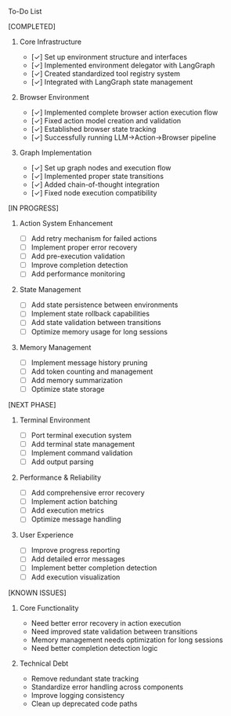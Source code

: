 To-Do List

[COMPLETED]

1. Core Infrastructure

   - [✓] Set up environment structure and interfaces
   - [✓] Implemented environment delegator with LangGraph
   - [✓] Created standardized tool registry system
   - [✓] Integrated with LangGraph state management

2. Browser Environment

   - [✓] Implemented complete browser action execution flow
   - [✓] Fixed action model creation and validation
   - [✓] Established browser state tracking
   - [✓] Successfully running LLM->Action->Browser pipeline

3. Graph Implementation
   - [✓] Set up graph nodes and execution flow
   - [✓] Implemented proper state transitions
   - [✓] Added chain-of-thought integration
   - [✓] Fixed node execution compatibility

[IN PROGRESS]

1. Action System Enhancement

   - [ ] Add retry mechanism for failed actions
   - [ ] Implement proper error recovery
   - [ ] Add pre-execution validation
   - [ ] Improve completion detection
   - [ ] Add performance monitoring

2. State Management

   - [ ] Add state persistence between environments
   - [ ] Implement state rollback capabilities
   - [ ] Add state validation between transitions
   - [ ] Optimize memory usage for long sessions

3. Memory Management
   - [ ] Implement message history pruning
   - [ ] Add token counting and management
   - [ ] Add memory summarization
   - [ ] Optimize state storage

[NEXT PHASE]

1. Terminal Environment

   - [ ] Port terminal execution system
   - [ ] Add terminal state management
   - [ ] Implement command validation
   - [ ] Add output parsing

2. Performance & Reliability

   - [ ] Add comprehensive error recovery
   - [ ] Implement action batching
   - [ ] Add execution metrics
   - [ ] Optimize message handling

3. User Experience
   - [ ] Improve progress reporting
   - [ ] Add detailed error messages
   - [ ] Implement better completion detection
   - [ ] Add execution visualization

[KNOWN ISSUES]

1. Core Functionality

   - Need better error recovery in action execution
   - Need improved state validation between transitions
   - Memory management needs optimization for long sessions
   - Need better completion detection logic

2. Technical Debt
   - Remove redundant state tracking
   - Standardize error handling across components
   - Improve logging consistency
   - Clean up deprecated code paths
